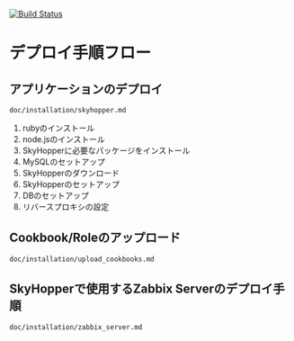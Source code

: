 [![Build Status](https://travis-ci.org/skyarch-networks/skyhopper.svg)](https://travis-ci.org/skyarch-networks/skyhopper)


# デプロイ手順フロー

## アプリケーションのデプロイ

`doc/installation/skyhopper.md`

1. rubyのインストール
1. node.jsのインストール
1. SkyHopperに必要なパッケージをインストール
1. MySQLのセットアップ
1. SkyHopperのダウンロード
1. SkyHopperのセットアップ
1. DBのセットアップ
1. リバースプロキシの設定



## Cookbook/Roleのアップロード

`doc/installation/upload_cookbooks.md`


## SkyHopperで使用するZabbix Serverのデプロイ手順

`doc/installation/zabbix_server.md`
